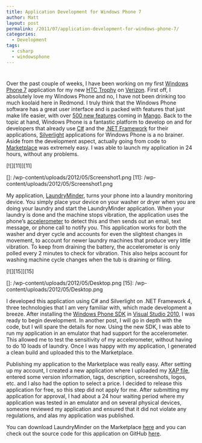 ```yaml
---
title: Application Development for Windows Phone 7
author: Matt
layout: post
permalink: /2011/07/application-development-for-windows-phone-7/
categories:
  - Development
tags:
  - csharp
  - windowsphone
---
```

# 

Over the past couple of weeks, I have been working on my first [Windows Phone 7][1] application for my new [HTC Trophy][2] on [Verizon][3]. First off, I absolutely love my Windows Phone and no, I have not been drinking too much koolaid here in Redmond. I truly think that the Windows Phone software has a great user interface and is packed with features that just make life easier, with over [500 new features][4] coming in [Mango][5]. Back to the topic at hand, Windows Phone is a fantastic platform to develop on and for developers that already use [C#][6] and the [.NET Framework][7] for their applications, [Silverlight][8] applications for Windows Phone is a no brainer. Aside from the development aspect, actually going from code to [Marketplace][9] was extremely easy. I was able to launch my application in 24 hours, without any problems.

 [1]: http://www.microsoft.com/windowsphone/en-us/default.aspx
 [2]: http://www.htc.com/us/products/trophy-verizon?view=1-1&sort=0&filters=4-0-0
 [3]: http://www.verizonwireless.com/b2c/index.html
 [4]: http://techcrunch.com/2011/05/24/microsoft-officially-announces-windows-phone-7-1-mango-with-500-new-features/
 [5]: http://www.youtube.com/watch?v=OP30F3ZxTmw
 [6]: http://msdn.microsoft.com/en-us/vcsharp/aa336809
 [7]: http://www.microsoft.com/net/
 [8]: http://www.silverlight.net/
 [9]: http://www.microsoft.com/windowsphone/en-us/apps/default.aspx

[![][11]][11]

 []: /wp-content/uploads/2012/05/Screenshot1.png
 [11]: /wp-content/uploads/2012/05/Screenshot1.png

My application, [LaundryMinder][12], turns your phone into a laundry monitoring device. You simply place your device on your washer or dryer when you are doing your laundry and start the LaundryMinder application. When your laundry is done and the machine stops vibration, the application uses the phone’s [accelerometer][13] to detect this and then sends out an email, text message, or phone call to notify you. This application works for both the washer and dryer cycle and accounts for even the slightest changes in movement, to account for newer laundry machines that produce very little vibration. To keep from draining the battery, the accelerometer is only polled every 2 minutes to check for vibration. This also helps account for washing machine cycle changes when the tub is draining or filling.

 [12]: http://windowsphone.com/s?appid=2b36d281-9189-e011-986b-78e7d1fa76f8
 [13]: http://en.wikipedia.org/wiki/Accelerometer

[![][15]][15]

 []: /wp-content/uploads/2012/05/Desktop.png
 [15]: /wp-content/uploads/2012/05/Desktop.png

I developed this application using C# and Silverlight on .NET Framework 4, three technologies that I am very familiar with, which made development a breeze. After installing the [Windows Phone SDK][16] in [Visual Studio 2010][17], I was ready to begin development. In another post, I will go in depth with the code, but I will spare the details for now. Using the new SDK, I was able to run my application in an emulator that had support for the accelerometer. This allowed me to test the sensitivity of my accelerometer, without having to do 10 loads of laundry. Once I was happy with my application, I generated a clean build and uploaded this to the Marketplace.

 [16]: http://create.msdn.com/en-US/home/getting_started
 [17]: http://www.microsoft.com/visualstudio/en-us

Publishing my application to the Marketplace was really easy. After setting up my account, I created a new application where I uploaded my [XAP file][18], entered some version information, tags, description, screenshots, logos, etc. and I also had the option to select a price. I decided to release this application for free, so this step did not apply for me. After submitting my application for approval, I had about a 24 hour waiting period where my application was tested in an emulator and on several physical devices, someone reviewed my application and ensured that it did not violate any regulations, and alas my application was published.

 [18]: http://forums.asp.net/t/1277554.aspx

You can download LaundryMinder on the Marketplace [here][12] and you can check out the source code for this application on GitHub [here][19].

 [19]: https://github.com/mbmccormick/LaundryMinder